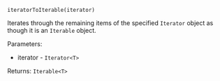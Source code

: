 `iteratorToIterable(iterator)`

Iterates through the remaining items of the specified `Iterator` object as though it is an `Iterable` object.

Parameters:
* iterator - `Iterator<T>`

Returns: `Iterable<T>`
